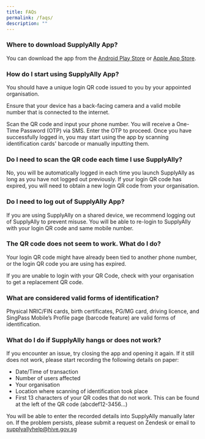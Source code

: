 ```yaml
---
title: FAQs
permalink: /faqs/
description: ""
---
```



### **Where to download SupplyAlly App?**
You can download the app from the [Android Play Store](https://play.google.com/store/apps/details?id=sg.gov.tech.musket&hl=en) or [Apple App Store](https://apps.apple.com/sg/app/supplyally/id1497126533). 

### **How do I start using SupplyAlly App?**
You should have a unique login QR code issued to you by your appointed organisation. 

Ensure that your device has a back-facing camera and a valid mobile number that is connected to the internet. 

Scan the QR code and input your phone number. You will receive a One-Time Password (OTP) via SMS. Enter the OTP to proceed. Once you have successfully logged in, you may start using the app by scanning identification cards' barcode or manually inputting them.

### **Do I need to scan the QR code each time I use SupplyAlly?**
No, you will be automatically logged in each time you launch SupplyAlly as long as you have not logged out previously. If your login QR code has expired, you will need to obtain a new login QR code from your organisation.

### **Do I need to log out of SupplyAlly App?**
If you are using SupplyAlly on a shared device, we recommend logging out of SupplyAlly to prevent misuse. You will be able to re-login to SupplyAlly with your login QR code and same mobile number.

### **The QR code does not seem to work. What do I do?**
Your login QR code might have already been tied to another phone number, or the login QR code you are using has expired. 

If you are unable to login with your QR Code, check with your organisation to get a replacement QR code. 


### **What are considered valid forms of identification?**
Physical NRIC/FIN cards, birth certificates, PG/MG card,  driving licence, and SingPass Mobile’s Profile page (barcode feature) are valid forms of identification. 

### **What do I do if SupplyAlly hangs or does not work?**
If you encounter an issue, try closing the app and opening it again. If it still does not work, please start recording the following details on paper:
* Date/Time of transaction
* Number of users affected
* Your organisation
* Location where scanning of identification took place
* First 13 characters of your QR codes that do not work. This can be found at the left of the QR code (abcdef12-3456…)

You will be able to enter the recorded details into SupplyAlly manually later on. If the problem persists, please submit a request on Zendesk or email to [supplyallyhelp@hive.gov.sg](mailto:supplyallyhelp@hive.gov.sg)